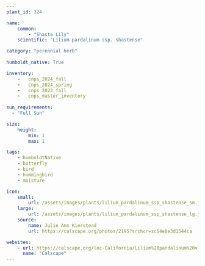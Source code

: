 ```yaml
---                        
plant_id: 324 

name: 
    common: 
        - "Shasta Lily"  
    scientific: "Lilium pardalinum ssp. shastense" 

category: "perennial herb" 
                                                       
humboldt_native: True

inventory: 
    -   cnps_2024_fall
    -   cnps_2024_spring
    -   cnps_2023_fall
    -   cnps_master_inventory
                          
sun_requirements:        
  - "Full Sun"          

size:           
    height:          
        min: 1
        max: 1 

tags: 
    - humboldtNative
    - butterfly
    - bird
    - hummingbird 
    - moisture

icon: 
    small: 
        url: /assets/images/plants/lilium_pardalinum_ssp_shastense_sm.jpg 
    large: 
        url: /assets/images/plants/lilium_pardalinum_ssp_shastense_lg.jpg 
    source: 
        name: Julie Ann Kierstead
        url: https://calscape.org/photos/2195?srchcr=sc64e8e3d1544ca 

websites:
    - url: https://calscape.org/loc-California/Lilium%20pardalinum%20v.%20shastense(%20) 
      name: "Calscape"
---    
```

